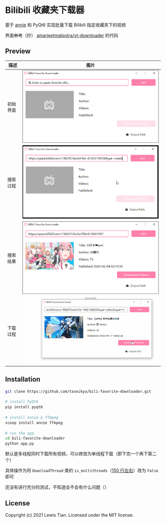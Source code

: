 # Bilibili 收藏夹下载器

基于 [annie](https://github.com/iawia002/annie) 和 PyQt6 实现批量下载 Bilibili 指定收藏夹下的视频

界面~~参考~~（抄） [amarjeetmalpotra/yt-downloader](https://github.com/amarjeetmalpotra/yt-downloader) 的代码

## Preview

| 描述     | 图片                     |
|----------|-------------------------|
| 初始界面 | ![](images/img1.png)    |
| 搜索过程 | ![](images/preview.gif) |
| 搜索结果 | ![](images/img2.png)    |
| 下载过程 | ![](images/downloading.gif) |

## Installation

```Bash
git clone https://github.com/taseikyo/bili-favorite-downloader.git

# install PyQt6
pip install pyqt6

# install annie & ffmpeg
scoop install annie ffmpeg

# run the app
cd bili-favorite-downloader
python app.py
```

默认是多线程同时下载所有视频，可以修改为单线程下载（即下完一个再下第二个）

具体操作为将 `DownloadThread` 类的 `is_multithreads`（[150 行左右](https://github.com/taseikyo/bili-favorite-downloader/blob/master/app.py#L150)）改为 `False` 即可

还没有进行充分的测试，不知道会不会有什么问题（）

## License

Copyright (c) 2021 Lewis Tian. Licensed under the MIT license.
